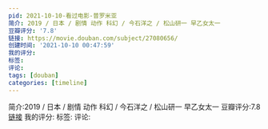 ```yaml
---
pid: 2021-10-10-看过电影-普罗米亚
简介: 2019 / 日本 / 剧情 动作 科幻 / 今石洋之 / 松山研一 早乙女太一
豆瓣评分: '7.8'
链接: https://movie.douban.com/subject/27080656/
创建时间: '2021-10-10 00:47:59'
我的评分:
标签:
评论:
tags: [douban]
categories: [timeline]
---
```

简介:2019 / 日本 / 剧情 动作 科幻 / 今石洋之 / 松山研一 早乙女太一
豆瓣评分:7.8
[链接](https://movie.douban.com/subject/27080656/)
我的评分:
标签:
评论:
